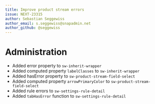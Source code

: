 ```yaml
---
title: Improve product stream errors
issue: NEXT-23315
author: Sebastian Seggewiss
author_email: s.seggewiss@snapadmin.net
author_github: @seggewiss
---
```

# Administration
* Added error property to  `sw-inherit-wrapper`
* Added computed property `labelClasses` to `sw-inherit-wrapper`
* Added hasError property to `sw-product-stream-field-select`
* Added computed property `arrowPrimaryColor` to `sw-product-stream-field-select`
* Added rule errors to `sw-settings-rule-detail`
* Added `tabHasError` function to `sw-settings-rule-detail`
